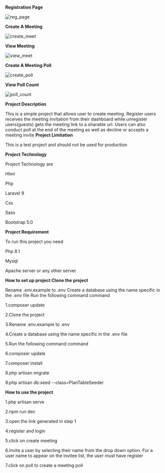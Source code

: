 
 **Registration Page**
 
 
![reg_page](https://user-images.githubusercontent.com/50324524/217557943-0b1744b3-f114-49a9-bd56-845cff18c574.PNG)


**Create A Meeting**


![create_meet](https://user-images.githubusercontent.com/50324524/217558417-4887cc38-ec4e-4b19-8de2-6daf8b94dc52.PNG)

**View Meeting**

![view_meet](https://user-images.githubusercontent.com/50324524/217558676-c160a67a-3842-4e73-9a7a-1debc0c2b9b7.PNG)

**Create A Meeting Poll**

![create_poll](https://user-images.githubusercontent.com/50324524/217559049-c36cdbb7-0314-49ed-beef-afb856c84eeb.PNG)

**View Poll Count**

![poll_count](https://user-images.githubusercontent.com/50324524/217559149-b6e0a113-e23d-46cc-8381-f20b08d4a364.PNG)



**Project Description**

This is a simple project that allows user to create meeting. Register users receives the meeting invitation from their dashboard while unregister users(guests) gets the meeting link to a sharable url. Users can also conduct poll at the end of the meeting as well as decline or accepts a meeting invite
**Project Limitation**

This is a test project and should not be used for production

**Project Technology**

Project Technology are

Html

Php

Laravel 9

Css

Sass

Bootstrap 5.0

**Project Requirement**

To run this project you need

Php 8.1

Mysql

Apache server or any other server

**How to set up project Clone the project**

Rename .env.example to .env Create a database using the name specific in the .env file Run the following command command

1.composer update

2.Clone the project

3.Rename .env.example to .env

4.Create a database using the name specific in the .env file

5.Run the following command command

6.composer update

7.composer install

8.php artisan migrate

9.php artisan db:seed --class=PlanTableSeeder

**How to use the project**

1.php artisan serve

2.npm run dev

3.open the link generated in step 1

4.register and login

5.click on create meeting

6.invite a user by selecting their name from the drop down option. For a user name to appear on the invitee list, the user must have register

7.click on poll to create a meeting poll
